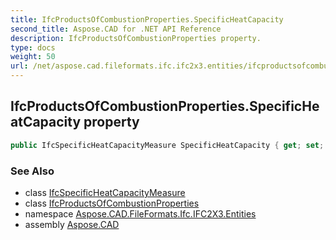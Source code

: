 ```yaml
---
title: IfcProductsOfCombustionProperties.SpecificHeatCapacity
second_title: Aspose.CAD for .NET API Reference
description: IfcProductsOfCombustionProperties property. 
type: docs
weight: 50
url: /net/aspose.cad.fileformats.ifc.ifc2x3.entities/ifcproductsofcombustionproperties/specificheatcapacity/
---
```

## IfcProductsOfCombustionProperties.SpecificHeatCapacity property

```csharp
public IfcSpecificHeatCapacityMeasure SpecificHeatCapacity { get; set; }
```

### See Also

* class [IfcSpecificHeatCapacityMeasure](../../../aspose.cad.fileformats.ifc.ifc2x3.types/ifcspecificheatcapacitymeasure/)
* class [IfcProductsOfCombustionProperties](../)
* namespace [Aspose.CAD.FileFormats.Ifc.IFC2X3.Entities](../../../aspose.cad.fileformats.ifc.ifc2x3.entities/)
* assembly [Aspose.CAD](../../../)


